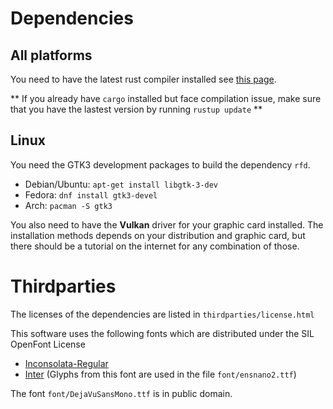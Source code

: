 # Dependencies

## All platforms

You need to have the latest rust compiler installed see [this page](https://www.rust-lang.org/tools/install).

** If you already have `cargo` installed but face compilation issue, make sure that you have the lastest version by running `rustup update` **

## Linux
You need the GTK3 development packages to build the dependency `rfd`.

* Debian/Ubuntu: `apt-get install libgtk-3-dev`
* Fedora: `dnf install gtk3-devel`
* Arch: `pacman -S gtk3`

You also need to have the **Vulkan** driver for your graphic card installed. The installation methods depends on your distribution and graphic card,
but there should be a tutorial on the internet for any combination of those.


# Thirdparties

The licenses of the dependencies are listed in `thirdparties/license.html`

This software uses the following fonts which are distributed under the SIL OpenFont License
* [Inconsolata-Regular](https://fonts.google.com/specimen/Inconsolata)
* [Inter](https://fonts.google.com/specimen/Inter) (Glyphs from this font are used in the file `font/ensnano2.ttf`)

The font `font/DejaVuSansMono.ttf` is in public domain.
